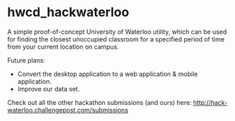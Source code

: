 hwcd_hackwaterloo
=================

A simple proof-of-concept University of Waterloo utility, which can be used for finding the closest unoccupied classroom for a specified period of time from your current location on campus.


Future plans:
- Convert the desktop application to a web application & mobile application.
- Improve our data set.



Check out all the other hackathon submissions (and ours) here: http://hack-waterloo.challengepost.com/submissions
